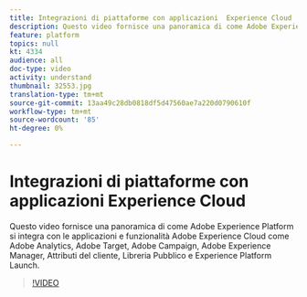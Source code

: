 ```yaml
---
title: Integrazioni di piattaforme con applicazioni  Experience Cloud
description: Questo video fornisce una panoramica di come Adobe Experience Platform si integra con  applicazioni e funzionalità di Experience Cloud come  Adobe Analytics,  Adobe Target,  Adobe Campaign, Adobe Experience Manager, Attributi del cliente, Libreria Pubblico e Experience Platform Launch.
feature: platform
topics: null
kt: 4334
audience: all
doc-type: video
activity: understand
thumbnail: 32553.jpg
translation-type: tm+mt
source-git-commit: 13aa49c28db0818df5d47560ae7a220d0790610f
workflow-type: tm+mt
source-wordcount: '85'
ht-degree: 0%

---
```



# Integrazioni di piattaforme con applicazioni  Experience Cloud

Questo video fornisce una panoramica di come Adobe Experience Platform si integra con le applicazioni e funzionalità Adobe Experience Cloud come  Adobe Analytics,  Adobe Target,  Adobe Campaign, Adobe Experience Manager, Attributi del cliente, Libreria Pubblico e Experience Platform Launch.

>[!VIDEO](https://video.tv.adobe.com/v/32553?quality=12&learn=on)